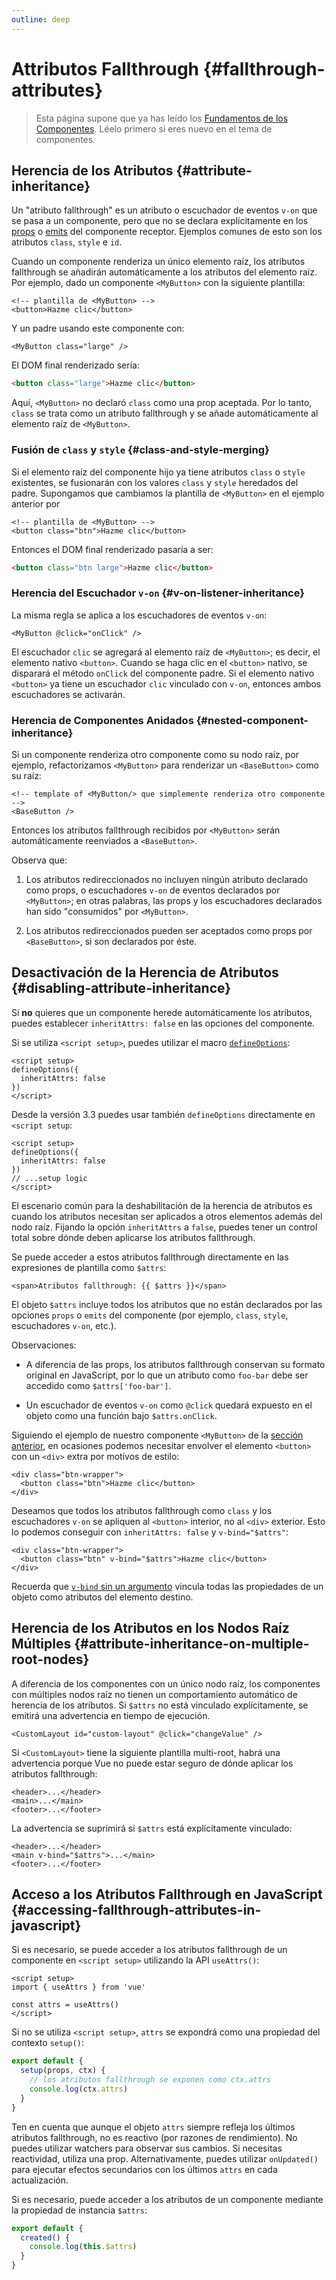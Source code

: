 ```yaml
---
outline: deep
---
```


# Attributos Fallthrough {#fallthrough-attributes}

> Esta página supone que ya has leído los [Fundamentos de los Componentes](/guide/essentials/component-basics). Léelo primero si eres nuevo en el tema de componentes.

## Herencia de los Atributos {#attribute-inheritance}

Un "atributo fallthrough" es un atributo o escuchador de eventos `v-on` que se pasa a un componente, pero que no se declara explícitamente en los [props](./props) o [emits](./events#declaring-emitted-events) del componente receptor. Ejemplos comunes de esto son los atributos `class`, `style` e `id`.

Cuando un componente renderiza un único elemento raíz, los atributos fallthrough se añadirán automáticamente a los atributos del elemento raíz. Por ejemplo, dado un componente `<MyButton>` con la siguiente plantilla:

```vue-html
<!-- plantilla de <MyButton> -->
<button>Hazme clic</button>
```

Y un padre usando este componente con:

```vue-html
<MyButton class="large" />
```

El DOM final renderizado sería:

```html
<button class="large">Hazme clic</button>
```

Aquí, `<MyButton>` no declaró `class` como una prop aceptada. Por lo tanto, `class` se trata como un atributo fallthrough y se añade automáticamente al elemento raíz de `<MyButton>`.

### Fusión de `class` y `style` {#class-and-style-merging}

Si el elemento raíz del componente hijo ya tiene atributos `class` o `style` existentes, se fusionarán con los valores `class` y `style` heredados del padre. Supongamos que cambiamos la plantilla de `<MyButton>` en el ejemplo anterior por

```vue-html
<!-- plantilla de <MyButton> -->
<button class="btn">Hazme clic</button>
```

Entonces el DOM final renderizado pasaría a ser:

```html
<button class="btn large">Hazme clic</button>
```

### Herencia del Escuchador `v-on` {#v-on-listener-inheritance}

La misma regla se aplica a los escuchadores de eventos `v-on`:

```vue-html
<MyButton @click="onClick" />
```

El escuchador `clic` se agregará al elemento raíz de `<MyButton>`; es decir, el elemento nativo `<button>`. Cuando se haga clic en el `<button>` nativo, se disparará el método `onClick` del componente padre. Si el elemento nativo `<button>` ya tiene un escuchador `clic` vinculado con `v-on`, entonces ambos escuchadores se activarán.

### Herencia de Componentes Anidados {#nested-component-inheritance}

Si un componente renderiza otro componente como su nodo raíz, por ejemplo, refactorizamos `<MyButton>` para renderizar un `<BaseButton>` como su raíz:

```vue-html
<!-- template of <MyButton/> que simplemente renderiza otro componente -->
<BaseButton />
```

Entonces los atributos fallthrough recibidos por `<MyButton>` serán automáticamente reenviados a `<BaseButton>`.

Observa que:

1. Los atributos redireccionados no incluyen ningún atributo declarado como props, o escuchadores `v-on` de eventos declarados por `<MyButton>`; en otras palabras, las props y los escuchadores declarados han sido "consumidos" por `<MyButton>`.

2. Los atributos redireccionados pueden ser aceptados como props por `<BaseButton>`, si son declarados por éste.

## Desactivación de la Herencia de Atributos {#disabling-attribute-inheritance}

Si **no** quieres que un componente herede automáticamente los atributos, puedes establecer `inheritAttrs: false` en las opciones del componente.

<div class="composition-api">

Si se utiliza `<script setup>`, puedes utilizar el macro [`defineOptions`](/api/sfc-script-setup#defineoptions):

```vue
<script setup>
defineOptions({
  inheritAttrs: false
})
</script>
```

Desde la versión 3.3 puedes usar también `defineOptions` directamente en `<script setup`:

```vue
<script setup>
defineOptions({
  inheritAttrs: false
})
// ...setup logic
</script>
```

</div>

El escenario común para la deshabilitación de la herencia de atributos es cuando los atributos necesitan ser aplicados a otros elementos además del nodo raíz. Fijando la opción `inheritAttrs` a `false`, puedes tener un control total sobre dónde deben aplicarse los atributos fallthrough.

Se puede acceder a estos atributos fallthrough directamente en las expresiones de plantilla como `$attrs`:

```vue-html
<span>Atributos fallthrough: {{ $attrs }}</span>
```

El objeto `$attrs` incluye todos los atributos que no están declarados por las opciones `props` o `emits` del componente (por ejemplo, `class`, `style`, escuchadores `v-on`, etc.).

Observaciones:

- A diferencia de las props, los atributos fallthrough conservan su formato original en JavaScript, por lo que un atributo como `foo-bar` debe ser accedido como `$attrs['foo-bar']`.

- Un escuchador de eventos `v-on` como `@click` quedará expuesto en el objeto como una función bajo `$attrs.onClick`.

Siguiendo el ejemplo de nuestro componente `<MyButton>` de la [sección anterior](#herencia-de-los-atributos), en ocasiones podemos necesitar envolver el elemento `<button>` con un `<div>` extra por motivos de estilo:

```vue-html
<div class="btn-wrapper">
  <button class="btn">Hazme clic</button>
</div>
```

Deseamos que todos los atributos fallthrough como `class` y los escuchadores `v-on` se apliquen al `<button>` interior, no al `<div>` exterior. Esto lo podemos conseguir con `inheritAttrs: false` y `v-bind="$attrs"`:

```vue-html{2}
<div class="btn-wrapper">
  <button class="btn" v-bind="$attrs">Hazme clic</button>
</div>
```

Recuerda que [`v-bind` sin un argumento](/guide/essentials/template-syntax#dynamically-binding-multiple-attributes) vincula todas las propiedades de un objeto como atributos del elemento destino.

## Herencia de los Atributos en los Nodos Raíz Múltiples {#attribute-inheritance-on-multiple-root-nodes}

A diferencia de los componentes con un único nodo raíz, los componentes con múltiples nodos raíz no tienen un comportamiento automático de herencia de los atributos. Si `$attrs` no está vinculado explícitamente, se emitirá una advertencia en tiempo de ejecución.

```vue-html
<CustomLayout id="custom-layout" @click="changeValue" />
```

Si `<CustomLayout>` tiene la siguiente plantilla multi-root, habrá una advertencia porque Vue no puede estar seguro de dónde aplicar los atributos fallthrough:

```vue-html
<header>...</header>
<main>...</main>
<footer>...</footer>
```

La advertencia se suprimirá si `$attrs` está explícitamente vinculado:

```vue-html{2}
<header>...</header>
<main v-bind="$attrs">...</main>
<footer>...</footer>
```

## Acceso a los Atributos Fallthrough en JavaScript {#accessing-fallthrough-attributes-in-javascript}

<div class="composition-api">

Si es necesario, se puede acceder a los atributos fallthrough de un componente en `<script setup>` utilizando la API `useAttrs()`:

```vue
<script setup>
import { useAttrs } from 'vue'

const attrs = useAttrs()
</script>
```

Si no se utiliza `<script setup>`, `attrs` se expondrá como una propiedad del contexto `setup()`:

```js
export default {
  setup(props, ctx) {
    // los atributos fallthrough se exponen como ctx.attrs
    console.log(ctx.attrs)
  }
}
```

Ten en cuenta que aunque el objeto `attrs` siempre refleja los últimos atributos fallthrough, no es reactivo (por razones de rendimiento). No puedes utilizar watchers para observar sus cambios. Si necesitas reactividad, utiliza una prop. Alternativamente, puedes utilizar `onUpdated()` para ejecutar efectos secundarios con los últimos `attrs` en cada actualización.

</div>

<div class="options-api">

Si es necesario, puede acceder a los atributos de un componente mediante la propiedad de instancia `$attrs`:

```js
export default {
  created() {
    console.log(this.$attrs)
  }
}
```

</div>

